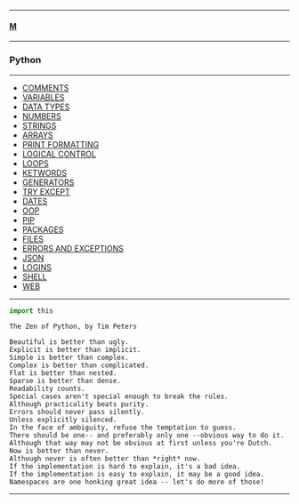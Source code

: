 
---

#### [M](https://github.com/ttltrk/TTT/blob/master/menu.md)

---

### Python

---

* [COMMENTS](https://github.com/ttltrk/TTT/blob/master/PY/COMMENTS/COMMENTS.md)
* [VARIABLES]()
* [DATA TYPES]()
* [NUMBERS]()
* [STRINGS]()
* [ARRAYS]()
* [PRINT FORMATTING]()
* [LOGICAL CONTROL]()
* [LOOPS]()
* [KETWORDS]()
* [GENERATORS]()
* [TRY EXCEPT]()
* [DATES]()
* [OOP]()
* [PIP]()
* [PACKAGES]()
* [FILES]()
* [ERRORS AND EXCEPTIONS]()
* [JSON]()
* [LOGINS]()
* [SHELL]()
* [WEB]()

---

```py
import this
```

```
The Zen of Python, by Tim Peters

Beautiful is better than ugly.
Explicit is better than implicit.
Simple is better than complex.
Complex is better than complicated.
Flat is better than nested.
Sparse is better than dense.
Readability counts.
Special cases aren't special enough to break the rules.
Although practicality beats purity.
Errors should never pass silently.
Unless explicitly silenced.
In the face of ambiguity, refuse the temptation to guess.
There should be one-- and preferably only one --obvious way to do it.
Although that way may not be obvious at first unless you're Dutch.
Now is better than never.
Although never is often better than *right* now.
If the implementation is hard to explain, it's a bad idea.
If the implementation is easy to explain, it may be a good idea.
Namespaces are one honking great idea -- let's do more of those!
```

---
